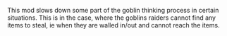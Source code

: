 This mod slows down some part of the goblin thinking process in certain situations.
This is in the case, where the goblins raiders cannot find any items to steal, ie when they are walled in/out and cannot reach the items.